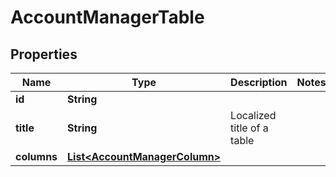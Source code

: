 
# AccountManagerTable

## Properties
Name | Type | Description | Notes
------------ | ------------- | ------------- | -------------
**id** | **String** |  | 
**title** | **String** | Localized title of a table | 
**columns** | [**List&lt;AccountManagerColumn&gt;**](AccountManagerColumn.md) |  | 



